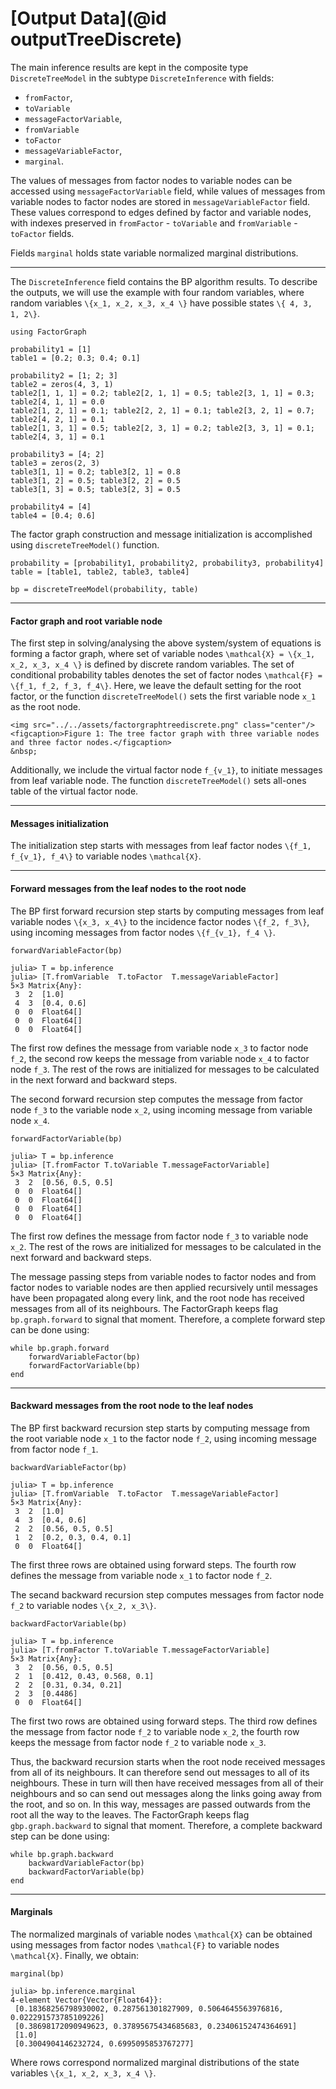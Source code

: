 # [Output Data](@id outputTreeDiscrete)

The main inference results are kept in the composite type `DiscreteTreeModel` in the subtype `DiscreteInference` with fields:
- `fromFactor`,
- `toVariable`
- `messageFactorVariable`,
- `fromVariable`
- `toFactor`
- `messageVariableFactor`,
- `marginal`.

The values of messages from factor nodes to variable nodes can be accessed using `messageFactorVariable` field, while values of messages from variable nodes to factor nodes are stored in `messageVariableFactor` field. These values correspond to edges defined by factor and variable nodes, with indexes preserved in `fromFactor` - `toVariable` and `fromVariable` - `toFactor` fields.

Fields `marginal` holds state variable normalized marginal distributions.

---

The `DiscreteInference` field contains the BP algorithm results. To describe the outputs, we will use the example with four random variables, where random variables ``\{x_1, x_2, x_3, x_4 \}`` have possible states ``\{ 4, 3, 1, 2\}``.
```julia-repl
using FactorGraph

probability1 = [1]
table1 = [0.2; 0.3; 0.4; 0.1]

probability2 = [1; 2; 3]
table2 = zeros(4, 3, 1)
table2[1, 1, 1] = 0.2; table2[2, 1, 1] = 0.5; table2[3, 1, 1] = 0.3; table2[4, 1, 1] = 0.0
table2[1, 2, 1] = 0.1; table2[2, 2, 1] = 0.1; table2[3, 2, 1] = 0.7; table2[4, 2, 1] = 0.1
table2[1, 3, 1] = 0.5; table2[2, 3, 1] = 0.2; table2[3, 3, 1] = 0.1; table2[4, 3, 1] = 0.1

probability3 = [4; 2]
table3 = zeros(2, 3)
table3[1, 1] = 0.2; table3[2, 1] = 0.8
table3[1, 2] = 0.5; table3[2, 2] = 0.5
table3[1, 3] = 0.5; table3[2, 3] = 0.5

probability4 = [4]
table4 = [0.4; 0.6]
```
The factor graph construction and message initialization is accomplished using `discreteTreeModel()` function.
```julia-repl
probability = [probability1, probability2, probability3, probability4]
table = [table1, table2, table3, table4]

bp = discreteTreeModel(probability, table)
```
---

#### Factor graph and root variable node
The first step in solving/analysing the above system/system of equations is forming a factor graph, where set of variable nodes ``\mathcal{X} = \{x_1, x_2, x_3, x_4 \}`` is defined by discrete random variables. The set of conditional probability tables denotes the set of factor nodes ``\mathcal{F} = \{f_1, f_2, f_3, f_4\}``. Here, we leave the default setting for the root factor, or the function `discreteTreeModel()` sets the first variable node ``x_1`` as the root node.

```@raw html
<img src="../../assets/factorgraphtreediscrete.png" class="center"/>
<figcaption>Figure 1: The tree factor graph with three variable nodes and three factor nodes.</figcaption>
&nbsp;
```

Additionally, we include the virtual factor node ``f_{v_1}``, to initiate messages from leaf variable node. The function `discreteTreeModel()` sets all-ones table of the virtual factor node.

---

#### Messages initialization
The initialization step starts with messages from leaf factor nodes ``\{f_1, f_{v_1}, f_4\}`` to variable nodes ``\mathcal{X}``.

---

#### Forward messages from the leaf nodes to the root node
The BP first forward recursion step starts by computing messages from leaf variable nodes ``\{x_3, x_4\}`` to the incidence factor nodes ``\{f_2, f_3\}``, using incoming messages from factor nodes ``\{f_{v_1}, f_4 \}``.
```julia-repl
forwardVariableFactor(bp)

julia> T = bp.inference
julia> [T.fromVariable  T.toFactor  T.messageVariableFactor]
5×3 Matrix{Any}:
 3  2  [1.0]
 4  3  [0.4, 0.6]
 0  0  Float64[]
 0  0  Float64[]
 0  0  Float64[]
```
The first row defines the message from variable node ``x_3`` to factor node ``f_2``, the second row keeps the message from variable node ``x_4`` to factor node ``f_3``. The rest of the rows are initialized for messages to be calculated in the next forward and backward steps.

The second forward recursion step computes the message from factor node ``f_3`` to the variable node ``x_2``, using incoming message from variable node ``x_4``.

```julia-repl
forwardFactorVariable(bp)

julia> T = bp.inference
julia> [T.fromFactor T.toVariable T.messageFactorVariable]
5×3 Matrix{Any}:
 3  2  [0.56, 0.5, 0.5]
 0  0  Float64[]
 0  0  Float64[]
 0  0  Float64[]
 0  0  Float64[]
```
The first row defines the message from factor node ``f_3`` to variable node ``x_2``. The rest of the rows are initialized for messages to be calculated in the next forward and backward steps.

The message passing steps from variable nodes to factor nodes and from factor nodes to variable nodes are then applied recursively until messages have been propagated along every link, and the root node has received messages from all of its neighbours. The FactorGraph keeps flag `bp.graph.forward` to signal that moment. Therefore, a complete forward step can be done using:
```julia-repl
while bp.graph.forward
    forwardVariableFactor(bp)
    forwardFactorVariable(bp)
end
```
---

#### Backward messages from the root node to the leaf nodes
The BP first backward recursion step starts by computing message from the root variable node ``x_1`` to the factor node ``f_2``, using incoming message from factor node ``f_1``.
```julia-repl
backwardVariableFactor(bp)

julia> T = bp.inference
julia> [T.fromVariable  T.toFactor  T.messageVariableFactor]
5×3 Matrix{Any}:
 3  2  [1.0]
 4  3  [0.4, 0.6]
 2  2  [0.56, 0.5, 0.5]
 1  2  [0.2, 0.3, 0.4, 0.1]
 0  0  Float64[]
```
The first three rows are obtained using forward steps. The fourth row defines the message from variable node ``x_1`` to factor node ``f_2``.

The secand backward recursion step computes messages from factor node ``f_2`` to variable nodes ``\{x_2, x_3\}``.
```julia-repl
backwardFactorVariable(bp)

julia> T = bp.inference
julia> [T.fromFactor T.toVariable T.messageFactorVariable]
5×3 Matrix{Any}:
 3  2  [0.56, 0.5, 0.5]
 2  1  [0.412, 0.43, 0.568, 0.1]
 2  2  [0.31, 0.34, 0.21]
 2  3  [0.4486]
 0  0  Float64[]
```
The first two rows are obtained using forward steps. The third row defines the message from factor node ``f_2`` to variable node ``x_2``, the fourth row keeps the message from factor node ``f_2`` to variable node ``x_3``.

Thus, the backward recursion starts when the root node received messages from all of its neighbours. It can therefore send out messages to all of its neighbours. These in turn will then have received messages from all of their neighbours and so can send out messages along the links going away from the root, and so on. In this way, messages are passed outwards from the root all the way to the leaves. The FactorGraph keeps flag `gbp.graph.backward` to signal that moment. Therefore, a complete backward step can be done using:
```julia-repl
while bp.graph.backward
    backwardVariableFactor(bp)
    backwardFactorVariable(bp)
end
```
---

#### Marginals
The normalized marginals of variable nodes ``\mathcal{X}`` can be obtained using messages from factor nodes ``\mathcal{F}`` to variable nodes ``\mathcal{X}``. Finally, we obtain:
```julia-repl
marginal(bp)

julia> bp.inference.marginal
4-element Vector{Vector{Float64}}:
 [0.18368256798930002, 0.287561301827909, 0.5064645563976816, 0.022291573785109226]
 [0.38698172090949623, 0.37895675434685683, 0.23406152474364691]
 [1.0]
 [0.3004904146232724, 0.6995095853767277]
```
Where rows correspond normalized marginal distributions of the state variables ``\{x_1, x_2, x_3, x_4 \}``.